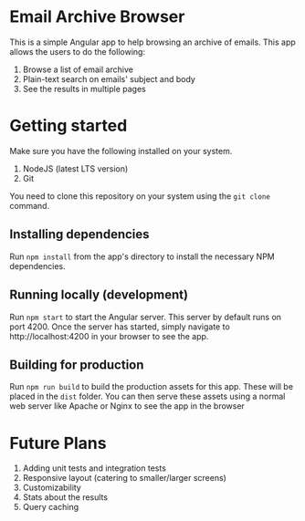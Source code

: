 # Email Archive Browser

This is a simple Angular app to help browsing an archive of emails. This
app allows the users to do the following:

1. Browse a list of email archive
1. Plain-text search on emails' subject and body
1. See the results in multiple pages

# Getting started

Make sure you have the following installed on your system.

1. NodeJS (latest LTS version)
1. Git

You need to clone this repository on your system using the `git clone` command.

## Installing dependencies

Run `npm install` from the app's directory to install the necessary NPM
dependencies.

## Running locally (development)

Run `npm start` to start the Angular server. This server by default runs on
port 4200. Once the server has started, simply navigate to http://localhost:4200
in your browser to see the app.

## Building for production

Run `npm run build` to build the production assets for this app. These will be
placed in the `dist` folder. You can then serve these assets using a normal
web server like Apache or Nginx to see the app in the browser

# Future Plans

1. Adding unit tests and integration tests
1. Responsive layout (catering to smaller/larger screens)
1. Customizability
1. Stats about the results
1. Query caching
